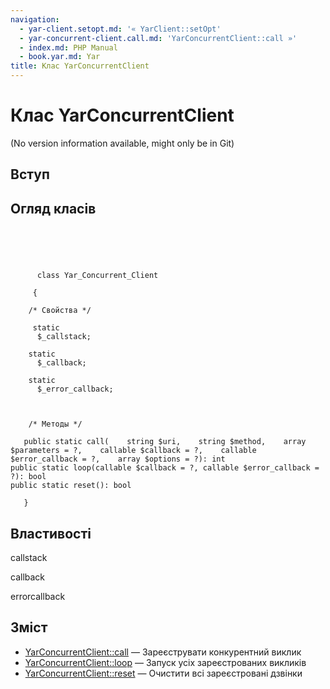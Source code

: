 ```yaml
---
navigation:
  - yar-client.setopt.md: '« YarClient::setOpt'
  - yar-concurrent-client.call.md: 'YarConcurrentClient::call »'
  - index.md: PHP Manual
  - book.yar.md: Yar
title: Клас YarConcurrentClient
---
```

# Клас YarConcurrentClient

(No version information available, might only be in Git)

## Вступ

## Огляд класів

```classsynopsis


    
    
     
      class Yar_Concurrent_Client
     
     {
    
    /* Свойства */
    
     static
      $_callstack;

    static
      $_callback;

    static
      $_error_callback;



    /* Методы */
    
   public static call(    string $uri,    string $method,    array $parameters = ?,    callable $callback = ?,    callable $error_callback = ?,    array $options = ?): int
public static loop(callable $callback = ?, callable $error_callback = ?): bool
public static reset(): bool

   }
```

## Властивості

callstack

callback

errorcallback

## Зміст

-   [YarConcurrentClient::call](yar-concurrent-client.call.md) — Зареєструвати конкурентний виклик
-   [YarConcurrentClient::loop](yar-concurrent-client.loop.md) — Запуск усіх зареєстрованих викликів
-   [YarConcurrentClient::reset](yar-concurrent-client.reset.md) — Очистити всі зареєстровані дзвінки

